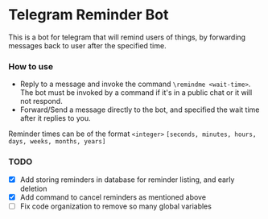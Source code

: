 # Telegram Reminder Bot

This is a bot for telegram that will remind users of things, by forwarding messages back to user after the specified time.

### How to use
- Reply to a message and invoke the command `\remindme <wait-time>`. The bot must be invoked by a command if it's in a public chat or it will not respond.
- Forward/Send a message directly to the bot, and specified the wait time after it replies to you.


Reminder times can be of the format `<integer>` `[seconds, minutes, hours, days, weeks, months, years]`

### TODO
- [x] Add storing reminders in database for reminder listing, and early deletion
- [x] Add command to cancel reminders as mentioned above
- [ ] Fix code organization to remove so many global variables

<br/>
<br/>

